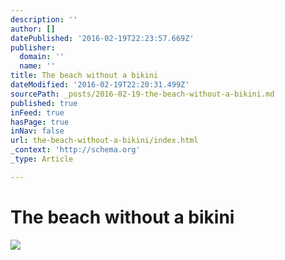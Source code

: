 ```yaml
---
description: ''
author: []
datePublished: '2016-02-19T22:23:57.669Z'
publisher:
  domain: ''
  name: ''
title: The beach without a bikini
dateModified: '2016-02-19T22:20:31.499Z'
sourcePath: _posts/2016-02-19-the-beach-without-a-bikini.md
published: true
inFeed: true
hasPage: true
inNav: false
url: the-beach-without-a-bikini/index.html
_context: 'http://schema.org'
_type: Article

---
```

# The beach without a bikini
![](https://the-grid-user-content.s3-us-west-2.amazonaws.com/aad53cf5-5393-4215-91fc-34bd5bf5e393.png)